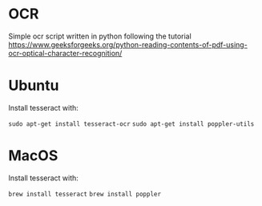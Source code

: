 # OCR

Simple ocr script written in python following the tutorial https://www.geeksforgeeks.org/python-reading-contents-of-pdf-using-ocr-optical-character-recognition/

# Ubuntu

Install tesseract with:

`sudo apt-get install tesseract-ocr`
`sudo apt-get install poppler-utils`

# MacOS

Install tesseract with:

`brew install tesseract`
`brew install poppler`